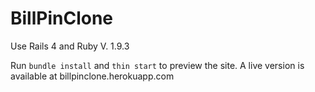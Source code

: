 # BillPinClone

Use Rails 4 and Ruby V. 1.9.3

Run `bundle install` and `thin start` to preview the site.
A live version is available at billpinclone.herokuapp.com
